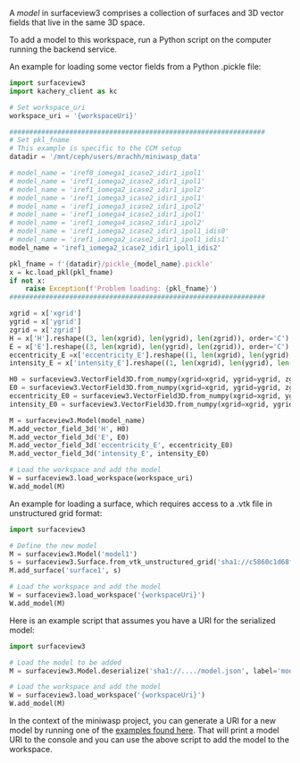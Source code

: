 A *model* in surfaceview3 comprises a collection of surfaces and 3D vector fields that live in the same 3D space.

To add a model to this workspace, run a Python script on the computer running the backend service.

An example for loading some vector fields from a Python .pickle file:

```python
import surfaceview3
import kachery_client as kc

# Set workspace_uri
workspace_uri = '{workspaceUri}'

################################################################
# Set pkl_fname
# This example is specific to the CCM setup
datadir = '/mnt/ceph/users/mrachh/miniwasp_data'

# model_name = 'iref0_iomega1_icase2_idir1_ipol1'
# model_name = 'iref1_iomega2_icase2_idir1_ipol1'
# model_name = 'iref1_iomega2_icase2_idir1_ipol2'
# model_name = 'iref1_iomega3_icase2_idir1_ipol1'
# model_name = 'iref1_iomega3_icase2_idir1_ipol2'
# model_name = 'iref1_iomega4_icase2_idir1_ipol1'
# model_name = 'iref1_iomega4_icase2_idir1_ipol2'
# model_name = 'iref1_iomega2_icase2_idir1_ipol1_idis0'
# model_name = 'iref1_iomega2_icase2_idir1_ipol1_idis1'
model_name = 'iref1_iomega2_icase2_idir1_ipol1_idis2'

pkl_fname = f'{datadir}/pickle_{model_name}.pickle'
x = kc.load_pkl(pkl_fname)
if not x:
    raise Exception(f'Problem loading: {pkl_fname}')
################################################################

xgrid = x['xgrid']
ygrid = x['ygrid']
zgrid = x['zgrid']
H = x['H'].reshape((3, len(xgrid), len(ygrid), len(zgrid)), order='C')
E = x['E'].reshape((3, len(xgrid), len(ygrid), len(zgrid)), order='C')
eccentricity_E =x['eccentricity_E'].reshape((1, len(xgrid), len(ygrid), len(zgrid)), order='C')
intensity_E = x['intensity_E'].reshape((1, len(xgrid), len(ygrid), len(zgrid)), order='C')

H0 = surfaceview3.VectorField3D.from_numpy(xgrid=xgrid, ygrid=ygrid, zgrid=zgrid, values=H)
E0 = surfaceview3.VectorField3D.from_numpy(xgrid=xgrid, ygrid=ygrid, zgrid=zgrid, values=E)
eccentricity_E0 = surfaceview3.VectorField3D.from_numpy(xgrid=xgrid, ygrid=ygrid, zgrid=zgrid, values=eccentricity_E)
intensity_E0 = surfaceview3.VectorField3D.from_numpy(xgrid=xgrid, ygrid=ygrid, zgrid=zgrid, values=intensity_E)

M = surfaceview3.Model(model_name)
M.add_vector_field_3d('H', H0)
M.add_vector_field_3d('E', E0)
M.add_vector_field_3d('eccentricity_E', eccentricity_E0)
M.add_vector_field_3d('intensity_E', intensity_E0)

# Load the workspace and add the model
W = surfaceview3.load_workspace(workspace_uri)
W.add_model(M)
```

An example for loading a surface, which requires access to a .vtk file in unstructured grid format:

```python
import surfaceview3

# Define the new model
M = surfaceview3.Model('model1')
s = surfaceview3.Surface.from_vtk_unstructured_grid('sha1://c5860c1d68f08635baac933bfa63160138a9097a/surf.vtk')
M.add_surface('surface1', s)

# Load the workspace and add the model
W = surfaceview3.load_workspace('{workspaceUri}')
W.add_model(M)
```

Here is an example script that assumes you have a URI for the serialized model:

```python
import surfaceview3

# Load the model to be added
M = surfaceview3.Model.deserialize('sha1://..../model.json', label='model1')

# Load the workspace and add the model
W = surfaceview3.load_workspace('{workspaceUri}')
W.add_model(M)
```

In the context of the miniwasp project, you can generate a URI for a new model by running one of the [examples found here](https://github.com/magland/surfaceview3/tree/main/devel/miniwasp_examples). That will print a model URI to the console and you can use the above script to add the model to the workspace.
